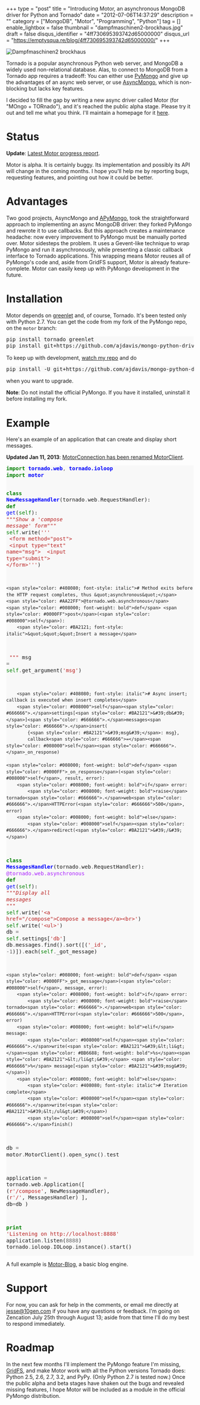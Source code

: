 +++
type = "post"
title = "Introducing Motor, an asynchronous MongoDB driver for Python and Tornado"
date = "2012-07-06T14:37:29"
description = ""
category = ["MongoDB", "Motor", "Programming", "Python"]
tag = []
enable_lightbox = false
thumbnail = "dampfmaschinen2-brockhaus.jpg"
draft = false
disqus_identifier = "4ff730695393742d65000000"
disqus_url = "https://emptysqua.re/blog/4ff730695393742d65000000/"
+++

<p><img style="display:block; margin-left:auto; margin-right:auto;" src="dampfmaschinen2-brockhaus.jpg" alt="Dampfmaschinen2 brockhaus" title="Dampfmaschinen2_brockhaus.jpg" border="0"   /></p>
<p>Tornado is a popular asynchronous Python web server, and MongoDB a widely used non-relational database. Alas, to connect to MongoDB from a Tornado app requires a tradeoff: You can either use <a href="http://pypi.python.org/pypi/pymongo/">PyMongo</a> and give up the advantages of an async web server, or use <a href="http://pypi.python.org/pypi/asyncmongo/1.2.1">AsyncMongo</a>, which is non-blocking but lacks key features.</p>
<p>I decided to fill the gap by writing a new async driver called Motor (for "MOngo + TORnado"), and it's reached the public alpha stage. Please try it out and tell me what you think. I'll maintain a homepage for it <a href="http://motor.readthedocs.org/">here</a>.</p>
<h1 id="status">Status</h1>
<p><strong>Update</strong>: <a href="/motor-progress-report/">Latest Motor progress report</a>.</p>
<p>Motor is alpha. It is certainly buggy. Its implementation and possibly its API will change in the coming months. I hope you'll help me by reporting bugs, requesting features, and pointing out how it could be better.</p>
<h1 id="advantages">Advantages</h1>
<p>Two good projects, AsyncMongo and <a href="https://github.com/yamins81/apymongo/">APyMongo</a>, took the straightforward approach to implementing an async MongoDB driver: they forked PyMongo and rewrote it to use callbacks. But this approach creates a maintenance headache: now every improvement to PyMongo must be manually ported over. Motor sidesteps the problem. It uses a Gevent-like technique to wrap PyMongo and run it asynchronously, while presenting a classic callback interface to Tornado applications. This wrapping means Motor reuses all of PyMongo's code and, aside from GridFS support, Motor is already feature-complete. Motor can easily keep up with PyMongo development in the future.</p>
<h1 id="installation">Installation</h1>
<p>Motor depends on <a href="http://pypi.python.org/pypi/greenlet">greenlet</a> and, of course, Tornado. It's been tested only with Python 2.7. You can get the code from my fork of the PyMongo repo, on the <code>motor</code> branch:</p>
<div class="codehilite" style="background: #f8f8f8"><pre style="line-height: 125%">pip install tornado greenlet    
pip install git+https://github.com/ajdavis/mongo-python-driver.git@motor
</pre></div>


<p>To keep up with development, <a href="https://github.com/ajdavis/mongo-python-driver/tree/motor">watch my repo</a> and do </p>
<div class="codehilite" style="background: #f8f8f8"><pre style="line-height: 125%">pip install -U git+https://github.com/ajdavis/mongo-python-driver.git@motor
</pre></div>


<p>when you want to upgrade.</p>
<p><strong>Note</strong>: Do not install the official PyMongo. If you have it installed, uninstall it before installing my fork.</p>
<h1 id="example">Example</h1>
<p>Here's an example of an application that can create and display short messages.</p>
<p><strong>Updated Jan 11, 2013</strong>: <a href="/motorconnection-has-been-renamed-motorclient/">MotorConnection has been renamed MotorClient</a>.</p>
<div class="codehilite" style="background: #f8f8f8"><pre style="line-height: 125%"><span style="color: #008000; font-weight: bold">import</span> <span style="color: #0000FF; font-weight: bold">tornado.web</span><span style="color: #666666">,</span> <span style="color: #0000FF; font-weight: bold">tornado.ioloop</span>
<span style="color: #008000; font-weight: bold">import</span> <span style="color: #0000FF; font-weight: bold">motor</span>

<span style="color: #008000; font-weight: bold">class</span> <span style="color: #0000FF; font-weight: bold">NewMessageHandler</span>(tornado<span style="color: #666666">.</span>web<span style="color: #666666">.</span>RequestHandler):
    <span style="color: #008000; font-weight: bold">def</span> <span style="color: #0000FF">get</span>(<span style="color: #008000">self</span>):
        <span style="color: #BA2121; font-style: italic">&quot;&quot;&quot;Show a &#39;compose message&#39; form&quot;&quot;&quot;</span>
        <span style="color: #008000">self</span><span style="color: #666666">.</span>write(<span style="color: #BA2121">&#39;&#39;&#39;</span>
<span style="color: #BA2121">        &lt;form method=&quot;post&quot;&gt;</span>
<span style="color: #BA2121">            &lt;input type=&quot;text&quot; name=&quot;msg&quot;&gt;</span>
<span style="color: #BA2121">            &lt;input type=&quot;submit&quot;&gt;</span>
<span style="color: #BA2121">        &lt;/form&gt;&#39;&#39;&#39;</span>)

    <span style="color: #408080; font-style: italic"># Method exits before the HTTP request completes, thus &quot;asynchronous&quot;</span>
    <span style="color: #AA22FF">@tornado.web.asynchronous</span>
    <span style="color: #008000; font-weight: bold">def</span> <span style="color: #0000FF">post</span>(<span style="color: #008000">self</span>):
        <span style="color: #BA2121; font-style: italic">&quot;&quot;&quot;Insert a message</span>
<span style="color: #BA2121; font-style: italic">        &quot;&quot;&quot;</span>
        msg <span style="color: #666666">=</span> <span style="color: #008000">self</span><span style="color: #666666">.</span>get_argument(<span style="color: #BA2121">&#39;msg&#39;</span>)

        <span style="color: #408080; font-style: italic"># Async insert; callback is executed when insert completes</span>
        <span style="color: #008000">self</span><span style="color: #666666">.</span>settings[<span style="color: #BA2121">&#39;db&#39;</span>]<span style="color: #666666">.</span>messages<span style="color: #666666">.</span>insert(
            {<span style="color: #BA2121">&#39;msg&#39;</span>: msg},
            callback<span style="color: #666666">=</span><span style="color: #008000">self</span><span style="color: #666666">.</span>_on_response)

    <span style="color: #008000; font-weight: bold">def</span> <span style="color: #0000FF">_on_response</span>(<span style="color: #008000">self</span>, result, error):
        <span style="color: #008000; font-weight: bold">if</span> error:
            <span style="color: #008000; font-weight: bold">raise</span> tornado<span style="color: #666666">.</span>web<span style="color: #666666">.</span>HTTPError(<span style="color: #666666">500</span>, error)
        <span style="color: #008000; font-weight: bold">else</span>:
            <span style="color: #008000">self</span><span style="color: #666666">.</span>redirect(<span style="color: #BA2121">&#39;/&#39;</span>)

<span style="color: #008000; font-weight: bold">class</span> <span style="color: #0000FF; font-weight: bold">MessagesHandler</span>(tornado<span style="color: #666666">.</span>web<span style="color: #666666">.</span>RequestHandler):
    <span style="color: #AA22FF">@tornado.web.asynchronous</span>
    <span style="color: #008000; font-weight: bold">def</span> <span style="color: #0000FF">get</span>(<span style="color: #008000">self</span>):
        <span style="color: #BA2121; font-style: italic">&quot;&quot;&quot;Display all messages</span>
<span style="color: #BA2121; font-style: italic">        &quot;&quot;&quot;</span>
        <span style="color: #008000">self</span><span style="color: #666666">.</span>write(<span style="color: #BA2121">&#39;&lt;a href=&quot;/compose&quot;&gt;Compose a message&lt;/a&gt;&lt;br&gt;&#39;</span>)
        <span style="color: #008000">self</span><span style="color: #666666">.</span>write(<span style="color: #BA2121">&#39;&lt;ul&gt;&#39;</span>)
        db <span style="color: #666666">=</span> <span style="color: #008000">self</span><span style="color: #666666">.</span>settings[<span style="color: #BA2121">&#39;db&#39;</span>]
        db<span style="color: #666666">.</span>messages<span style="color: #666666">.</span>find()<span style="color: #666666">.</span>sort([(<span style="color: #BA2121">&#39;_id&#39;</span>, <span style="color: #666666">-1</span>)])<span style="color: #666666">.</span>each(<span style="color: #008000">self</span><span style="color: #666666">.</span>_got_message)

    <span style="color: #008000; font-weight: bold">def</span> <span style="color: #0000FF">_got_message</span>(<span style="color: #008000">self</span>, message, error):
        <span style="color: #008000; font-weight: bold">if</span> error:
            <span style="color: #008000; font-weight: bold">raise</span> tornado<span style="color: #666666">.</span>web<span style="color: #666666">.</span>HTTPError(<span style="color: #666666">500</span>, error)
        <span style="color: #008000; font-weight: bold">elif</span> message:
            <span style="color: #008000">self</span><span style="color: #666666">.</span>write(<span style="color: #BA2121">&#39;&lt;li&gt;</span><span style="color: #BB6688; font-weight: bold">%s</span><span style="color: #BA2121">&lt;/li&gt;&#39;</span> <span style="color: #666666">%</span> message[<span style="color: #BA2121">&#39;msg&#39;</span>])
        <span style="color: #008000; font-weight: bold">else</span>:
            <span style="color: #408080; font-style: italic"># Iteration complete</span>
            <span style="color: #008000">self</span><span style="color: #666666">.</span>write(<span style="color: #BA2121">&#39;&lt;/ul&gt;&#39;</span>)
            <span style="color: #008000">self</span><span style="color: #666666">.</span>finish()

db <span style="color: #666666">=</span> motor<span style="color: #666666">.</span>MotorClient()<span style="color: #666666">.</span>open_sync()<span style="color: #666666">.</span>test

application <span style="color: #666666">=</span> tornado<span style="color: #666666">.</span>web<span style="color: #666666">.</span>Application([
        (<span style="color: #BA2121">r&#39;/compose&#39;</span>, NewMessageHandler),
        (<span style="color: #BA2121">r&#39;/&#39;</span>, MessagesHandler)
    ], db<span style="color: #666666">=</span>db
)

<span style="color: #008000; font-weight: bold">print</span> <span style="color: #BA2121">&#39;Listening on http://localhost:8888&#39;</span>
application<span style="color: #666666">.</span>listen(<span style="color: #666666">8888</span>)
tornado<span style="color: #666666">.</span>ioloop<span style="color: #666666">.</span>IOLoop<span style="color: #666666">.</span>instance()<span style="color: #666666">.</span>start()
</pre></div>


<p>A full example is <a href="https://github.com/ajdavis/motor-blog">Motor-Blog</a>, a basic blog engine.</p>
<h1 id="support">Support</h1>
<p>For now, you can ask for help in the comments, or email me directly at <a href="mailto:jesse@10gen.com">jesse@10gen.com</a> if you have any questions or feedback. I'm going on Zencation July 25th through August 13; aside from that time I'll do my best to respond immediately.</p>
<h1 id="roadmap">Roadmap</h1>
<p>In the next few months I'll implement the PyMongo feature I'm missing, <a href="http://api.mongodb.org/python/current/api/gridfs/index.html">GridFS</a>, and make Motor work with all the Python versions Tornado does: Python 2.5, 2.6, 2.7, 3.2, and PyPy. (Only Python 2.7 is tested now.) Once the public alpha and beta stages have shaken out the bugs and revealed missing features, I hope Motor will be included as a module in the official PyMongo distribution.</p>

